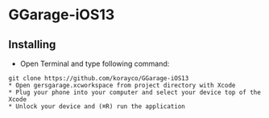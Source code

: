# GGarage-iOS13
## Installing
* Open Terminal and type following command: 
```
git clone https://github.com/korayco/GGarage-iOS13
* Open gersgarage.xcworkspace from project directory with Xcode
* Plug your phone into your computer and select your device top of the Xcode
* Unlock your device and (⌘R) run the application  
